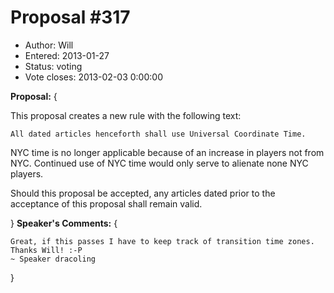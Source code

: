 Proposal #317
============= 
* Author: Will
* Entered: 2013-01-27
* Status: voting
* Vote closes: 2013-02-03 0:00:00

__Proposal:__
{

This proposal creates a new rule with the following text:
    
    All dated articles henceforth shall use Universal Coordinate Time.

NYC time is no longer applicable because of an increase in players not
from NYC. Continued use of NYC time would only serve to alienate none
NYC players.

Should this proposal be accepted, any articles dated prior to the
acceptance of this proposal shall remain valid.

}
__Speaker's Comments:__
{

    Great, if this passes I have to keep track of transition time zones. 
    Thanks Will! :-P
    ~ Speaker dracoling

}
